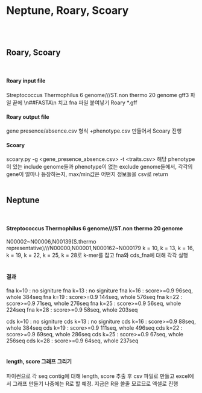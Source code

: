 Neptune, Roary, Scoary
======================   
<br/><br/>

## Roary, Scoary
<br/>

#### Roary input file
Streptococcus Thermophilus 6 genome///ST.non thermo 20 genome
gff3 파일 끝에 \n##FASTA\n 치고 fna 파일 붙여넣기
Roary *.gff
<br/>

#### Roary output file
gene presence/absence.csv 형식
+phenotype.csv 만들어서 Scoary 진행
<br/>

#### Scoary
scoary.py -g <gene_presence_absence.csv> -t <traits.csv>
해당 phenotype이 있는 include genome들과 phenotype이 없는 exclude genome들에서,
각각의 gene이 얼마나 등장하는지, max/min값은 어떤지 정보들을 csv로 return
<br/><br/>

## Neptune
<br/>

#### Streptococcus Thermophilus 6 genome///ST.non thermo 20 genome
N00002\~N00006,N00139(S.thermo representative)///N00000,N00001,N000162\~N000179
k = 10, k = 13, k = 16, k = 19, k = 22, k = 25, k = 28로 k-mer를 잡고 fna와 cds_fna에 대해 각각 실행
<br/><br/>

#### 결과
fna k=10 : no signiture
fna k=13 : no signiture
fna k=16 : score>=0.9 96seq, whole 384seq
fna k=19 : score>=0.9 144seq, whole 576seq
fna k=22 : score>=0.9 71seq, whole 276seq
fna k=25 : score>=0.9 56seq, whole 224seq
fna k=28 : score>=0.9 58seq, whole 203seq

cds k=10 : no signiture
cds k=13 : no signiture
cds k=16 : score>=0.9 88seq, whole 384seq
cds k=19 : score>=0.9 111seq, whole 496seq
cds k=22 : score>=0.9 69seq, whole 286seq
cds k=25 : score>=0.9 67seq, whole 256seq
cds k=28 : score>=0.9 64seq, whole 237seq
<br/><br/>

#### length, score 그래프 그리기
파이썬으로 각 seq contig에 대해 length, score 추출 후 csv 파일로 만들고 excel에서 그래프 만들기
나중에는 R로 할 예정. 지금은 R을 쓸줄 모르므로 엑셀로 진행
